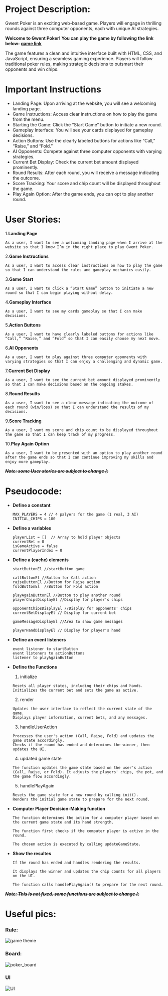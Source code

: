 # Project Description:
Gwent Poker is an exciting web-based game. Players will engage in thrilling rounds against three computer opponents, each with unique AI strategies.

**Welcome to Gwent Poker! You can play the game by following the link below:**
**[game link](https://ali-hassan-2000.github.io/Gwent-Poker/)**

The game features a clean and intuitive interface built with HTML, CSS, and JavaScript, ensuring a seamless gaming experience. Players will follow traditional poker rules, making strategic decisions to outsmart their opponents and win chips.

# Important Instructions
- Landing Page: Upon arriving at the website, you will see a welcoming landing page.
- Game Instructions: Access clear instructions on how to play the game from the menu.
- Starting the Game: Click the “Start Game” button to initiate a new round.
- Gameplay Interface: You will see your cards displayed for gameplay decisions.
- Action Buttons: Use the clearly labeled buttons for actions like “Call,” “Raise,” and “Fold.”
- AI Opponents: Compete against three computer opponents with varying strategies.
- Current Bet Display: Check the current bet amount displayed prominently.
- Round Results: After each round, you will receive a message indicating the outcome.
- Score Tracking: Your score and chip count will be displayed throughout the game.
- Play Again Option: After the game ends, you can opt to play another round.


# User Stories:
1.**Landing Page**

    As a user, I want to see a welcoming landing page when I arrive at the website so that I know I’m in the right place to play Gwent Poker.

2.**Game Instructions**

    As a user, I want to access clear instructions on how to play the game so that I can understand the rules and gameplay mechanics easily.

3.**Game Start**

    As a user, I want to click a “Start Game” button to initiate a new round so that I can begin playing without delay.

4.**Gameplay Interface**

    As a user, I want to see my cards gameplay so that I can make decisions.

5.**Action Buttons**

    As a user, I want to have clearly labeled buttons for actions like “Call,” “Raise,” and “Fold” so that I can easily choose my next move.

6.**AI Opponents**

    As a user, I want to play against three computer opponents with varying strategies so that I can enjoy a challenging and dynamic game.

7.**Current Bet Display**

    As a user, I want to see the current bet amount displayed prominently so that I can make decisions based on the ongoing stakes.

8.**Round Results**

    As a user, I want to see a clear message indicating the outcome of each round (win/loss) so that I can understand the results of my decisions.

9.**Score Tracking**

    As a user, I want my score and chip count to be displayed throughout the game so that I can keep track of my progress.

10.**Play Again Option**

    As a user, I want to be presented with an option to play another round after the game ends so that I can continue improving my skills and enjoy more gameplay.

~~***Note: some User stories are subject to change (:***~~

# Pseudocode:

* **Define a constant**
    ```
    MAX_PLAYERS = 4 // 4 palyers for the game (1 real, 3 AI)
    INITIAL_CHIPS = 100
    ```

* **Define a variables**
    ````
    playerList = []  // Array to hold player objects
    currentBet = 0
    isGameActive = false
    currentPlayerIndex = 0  
    ````

* **Define a (cache) elements**
    ````
    startButtonEl //startButton game

    callButtonEl //Button for Call action
    raiseButtonEl //Button for Raise action
    foldButtonEl  //Button for Fold action
    
    playAgainButtonEl //Button to play another round
    playerChipsDisplayEl //Display for player's chips
    
    opponentChipsDisplayEl //Display for opponents' chips
    currentBetDisplayEl // Display for current bet
    
    gameMessageDisplayEl //Area to show game messages
    
    playerHandDisplayEl // Display for player's hand
    ````

* **Define an event listeners**
    ````
    event listener to startButton
    event listeners to actionButtons
    listener to playAgainButton
    ````    

* **Define the Functions**
    
    1. initialize
    ````
    Resets all player states, including their chips and hands.
    Initializes the current bet and sets the game as active.
    ````

    2. render
    ````
    Updates the user interface to reflect the current state of the game.
    Displays player information, current bets, and any messages.
    ````
    
    3. handleUserAction
    ````
    Processes the user's action (Call, Raise, Fold) and updates the game state accordingly.
    Checks if the round has ended and determines the winner, then updates the UI.
    ````

    4. updated game state
    ````
    The function updates the game state based on the user's action (Call, Raise, or Fold). It adjusts the players' chips, the pot, and the game flow accordingly.
    ````

    5. handlePlayAgain
     ````
    Resets the game state for a new round by calling init().
    Renders the initial game state to prepare for the next round.
    ````

* **Computer Player Decision-Making function**

    ```
    The function determines the action for a computer player based on the current game state and its hand strength.

    The function first checks if the computer player is active in the round.
    
    The chosen action is executed by calling updateGameState.
    ```

* **Show the resultes**

    ```
    If the round has ended and handles rendering the results.
    
    It displays the winner and updates the chip counts for all players on the UI.

    The function calls handlePlayAgain() to prepare for the next round.
    ```

~~***Note: This is not fixed. some functions are subject to change (:***~~

# Useful pics:

### Rule:
![game theme](.\img\Poker_rules.png)
### Board:
![poker_board](.\img\poker_board.png)
### UI
![UI](.\img\UI.png)